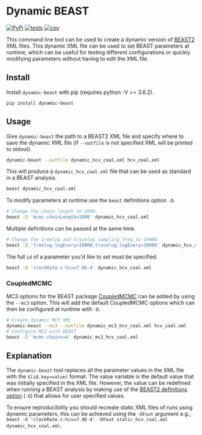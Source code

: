 # Dynamic BEAST

[![PyPi](https://img.shields.io/pypi/v/dynamic-beast.svg)](https://pypi.org/project/dynamic-beast/)
[![tests](https://github.com/Wytamma/dynamic-beast/actions/workflows/test.yml/badge.svg)](https://github.com/Wytamma/dynamic-beast/actions/workflows/test.yml)
[![cov](https://codecov.io/gh/Wytamma/dynamic-beast/branch/master/graph/badge.svg)](https://codecov.io/gh/Wytamma/dynamic-beast)

This command line tool can be used to create a dynamic version of [BEAST2](http://www.beast2.org/) XML files. This dynamic XML file can be used to set BEAST parameters at runtime, which can be useful for testing different configurations or quickly modifying parameters without having to edit the XML file. 

## Install
Install `dynamic-beast` with pip (requires python -V >= 3.6.2).

```
pip install dynamic-beast
```

## Usage

Give `dynamic-beast` the path to a BEAST2 XML file and specify where to save the dynamic XML file (if `--outfile` is not specified XML will be printed to stdout).

```bash
dynamic-beast --outfile dynamic_hcv_coal.xml hcv_coal.xml
```

This will produce a `dynamic_hcv_coal.xml` file that can be used as standard in a BEAST analysis.

```bash
beast dynamic_hcv_coal.xml
```

To modify parameters at runtime use the `beast` definitions option `-D`.

```bash
# Change the chain length to 1000. 
beast -D 'mcmc.chainLength=1000' dynamic_hcv_coal.xml
``` 

Multiple definitions can be passed at the same time.

```bash
# Change the treelog and tracelog sampling freq to 10000. 
beast -D 'treelog.logEvery=10000,tracelog.logEvery=10000' dynamic_hcv_coal.xml
``` 

The full `id` of a parameter you'd like to set must be specified. 

```bash 
beast -D 'clockRate.c:hcv=7.9E-4' dynamic_hcv_coal.xml
```

### CoupledMCMC

MC3 options for the BEAST package [CoupledMCMC](https://github.com/nicfel/CoupledMCMC) can be added by using the `--mc3` option. This will add the default CoupledMCMC options which can then be configured at runtime with `-D`. 

```bash
# Create dynamic MC3 XML 
dynamic-beast --mc3 --outfile dynamic_mc3_hcv_coal.xml hcv_coal.xml
# Configure MC3 with BEAST
beast -D 'mcmc.chains=4' dynamic_mc3_hcv_coal.xml
```

## Explanation

The `dynamic-beast` tool replaces all the parameter values in the XML file with the `$(id.key=value)` format. The value variable is the default value that was initially specified in the XML file. However, the value can be redefined when running a BEAST analysis by making use of the [BEAST2 definitions option](https://www.beast2.org/2021/03/31/command-line-options.html#-d) (`-D`) that allows for user specified values. 

To ensure reproducibility you should recreate static XML files of runs using dynamic parameters, this can be achieved using the `-DFout` argument e.g., `beast -D 'clockRate.c:hcv=7.9E-4' -DFout static_hcv_coal.xml dynamic_hcv_coal.xml`. 
